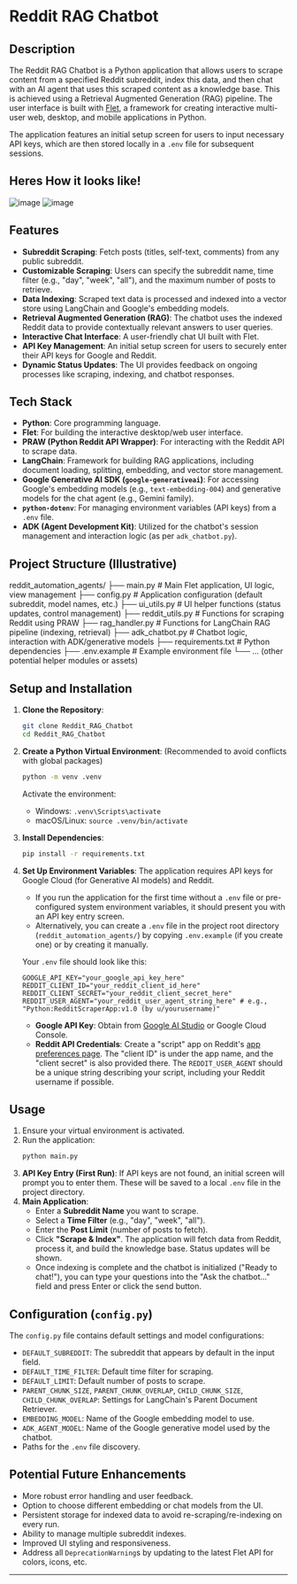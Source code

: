 # Reddit RAG Chatbot

## Description

The Reddit RAG Chatbot is a Python application that allows users to scrape content from a specified Reddit subreddit, index this data, and then chat with an AI agent that uses this scraped content as a knowledge base. This is achieved using a Retrieval Augmented Generation (RAG) pipeline. The user interface is built with [Flet](https://flet.dev/), a framework for creating interactive multi-user web, desktop, and mobile applications in Python.

The application features an initial setup screen for users to input necessary API keys, which are then stored locally in a `.env` file for subsequent sessions.

## Heres How it looks like!
![image](https://github.com/user-attachments/assets/d3bebac2-fbf4-4a67-9d21-0fe03cdcdfb5)
![image](https://github.com/user-attachments/assets/a4fc617b-22cf-444e-8c39-3a0a53fc8c92)


## Features

*   **Subreddit Scraping**: Fetch posts (titles, self-text, comments) from any public subreddit.
*   **Customizable Scraping**: Users can specify the subreddit name, time filter (e.g., "day", "week", "all"), and the maximum number of posts to retrieve.
*   **Data Indexing**: Scraped text data is processed and indexed into a vector store using LangChain and Google's embedding models.
*   **Retrieval Augmented Generation (RAG)**: The chatbot uses the indexed Reddit data to provide contextually relevant answers to user queries.
*   **Interactive Chat Interface**: A user-friendly chat UI built with Flet.
*   **API Key Management**: An initial setup screen for users to securely enter their API keys for Google and Reddit.
*   **Dynamic Status Updates**: The UI provides feedback on ongoing processes like scraping, indexing, and chatbot responses.

## Tech Stack

*   **Python**: Core programming language.
*   **Flet**: For building the interactive desktop/web user interface.
*   **PRAW (Python Reddit API Wrapper)**: For interacting with the Reddit API to scrape data.
*   **LangChain**: Framework for building RAG applications, including document loading, splitting, embedding, and vector store management.
*   **Google Generative AI SDK (`google-generativeai`)**: For accessing Google's embedding models (e.g., `text-embedding-004`) and generative models for the chat agent (e.g., Gemini family).
*   **`python-dotenv`**: For managing environment variables (API keys) from a `.env` file.
*   **ADK (Agent Development Kit)**: Utilized for the chatbot's session management and interaction logic (as per `adk_chatbot.py`).

## Project Structure (Illustrative)
reddit_automation_agents/
├── main.py # Main Flet application, UI logic, view management
├── config.py # Application configuration (default subreddit, model names, etc.)
├── ui_utils.py # UI helper functions (status updates, control management)
├── reddit_utils.py # Functions for scraping Reddit using PRAW
├── rag_handler.py # Functions for LangChain RAG pipeline (indexing, retrieval)
├── adk_chatbot.py # Chatbot logic, interaction with ADK/generative models
├── requirements.txt # Python dependencies
├── .env.example # Example environment file
└── ... (other potential helper modules or assets)


## Setup and Installation

1.  **Clone the Repository**:
    ```bash
    git clone Reddit_RAG_Chatbot
    cd Reddit_RAG_Chatbot
    ```

2.  **Create a Python Virtual Environment**:
    (Recommended to avoid conflicts with global packages)
    ```bash
    python -m venv .venv
    ```
    Activate the environment:
    *   Windows: `.venv\Scripts\activate`
    *   macOS/Linux: `source .venv/bin/activate`

3.  **Install Dependencies**:
    ```bash
    pip install -r requirements.txt
    ```

4.  **Set Up Environment Variables**:
    The application requires API keys for Google Cloud (for Generative AI models) and Reddit.
    *   If you run the application for the first time without a `.env` file or pre-configured system environment variables, it should present you with an API key entry screen.
    *   Alternatively, you can create a `.env` file in the project root directory (`reddit_automation_agents/`) by copying `.env.example` (if you create one) or by creating it manually.

    Your `.env` file should look like this:
    ```env
    GOOGLE_API_KEY="your_google_api_key_here"
    REDDIT_CLIENT_ID="your_reddit_client_id_here"
    REDDIT_CLIENT_SECRET="your_reddit_client_secret_here"
    REDDIT_USER_AGENT="your_reddit_user_agent_string_here" # e.g., "Python:RedditScraperApp:v1.0 (by u/yourusername)"
    ```
    *   **Google API Key**: Obtain from [Google AI Studio](https://aistudio.google.com/app/apikey) or Google Cloud Console.
    *   **Reddit API Credentials**: Create a "script" app on Reddit's [app preferences page](https://www.reddit.com/prefs/apps). The "client ID" is under the app name, and the "client secret" is also provided there. The `REDDIT_USER_AGENT` should be a unique string describing your script, including your Reddit username if possible.

## Usage

1.  Ensure your virtual environment is activated.
2.  Run the application:
    ```bash
    python main.py
    ```
3.  **API Key Entry (First Run)**: If API keys are not found, an initial screen will prompt you to enter them. These will be saved to a local `.env` file in the project directory.
4.  **Main Application**:
    *   Enter a **Subreddit Name** you want to scrape.
    *   Select a **Time Filter** (e.g., "day", "week", "all").
    *   Enter the **Post Limit** (number of posts to fetch).
    *   Click **"Scrape & Index"**. The application will fetch data from Reddit, process it, and build the knowledge base. Status updates will be shown.
    *   Once indexing is complete and the chatbot is initialized ("Ready to chat!"), you can type your questions into the "Ask the chatbot..." field and press Enter or click the send button.

## Configuration (`config.py`)

The `config.py` file contains default settings and model configurations:

*   `DEFAULT_SUBREDDIT`: The subreddit that appears by default in the input field.
*   `DEFAULT_TIME_FILTER`: Default time filter for scraping.
*   `DEFAULT_LIMIT`: Default number of posts to scrape.
*   `PARENT_CHUNK_SIZE`, `PARENT_CHUNK_OVERLAP`, `CHILD_CHUNK_SIZE`, `CHILD_CHUNK_OVERLAP`: Settings for LangChain's Parent Document Retriever.
*   `EMBEDDING_MODEL`: Name of the Google embedding model to use.
*   `ADK_AGENT_MODEL`: Name of the Google generative model used by the chatbot.
*   Paths for the `.env` file discovery.


## Potential Future Enhancements

*   More robust error handling and user feedback.
*   Option to choose different embedding or chat models from the UI.
*   Persistent storage for indexed data to avoid re-scraping/re-indexing on every run.
*   Ability to manage multiple subreddit indexes.
*   Improved UI styling and responsiveness.
*   Address all `DeprecationWarning`s by updating to the latest Flet API for colors, icons, etc.

---
